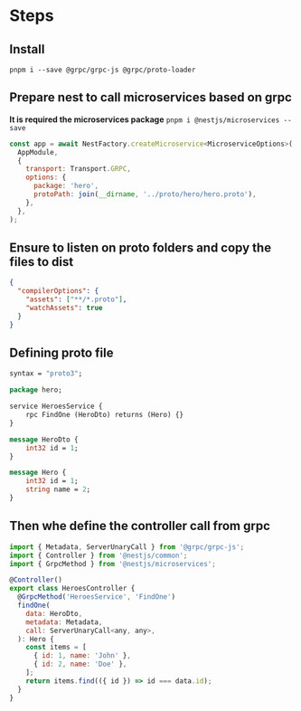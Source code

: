 # Steps

## Install

`pnpm i --save @grpc/grpc-js @grpc/proto-loader`

## Prepare nest to call microservices based on grpc

**It is required the microservices package**
`pnpm i @nestjs/microservices --save`

``` javascript
const app = await NestFactory.createMicroservice<MicroserviceOptions>(
  AppModule,
  {
    transport: Transport.GRPC,
    options: {
      package: 'hero',
      protoPath: join(__dirname, '../proto/hero/hero.proto'),
    },
  },
);
```

## Ensure to listen on proto folders and copy the files to dist

``` json
{
  "compilerOptions": {
    "assets": ["**/*.proto"],
    "watchAssets": true
  }
}

```

## Defining proto file

``` protobuf
syntax = "proto3";

package hero;

service HeroesService {
    rpc FindOne (HeroDto) returns (Hero) {}
}

message HeroDto {
    int32 id = 1;
}

message Hero {
    int32 id = 1;
    string name = 2;
}
```

## Then whe define the controller call from grpc

``` javascript
import { Metadata, ServerUnaryCall } from '@grpc/grpc-js';
import { Controller } from '@nestjs/common';
import { GrpcMethod } from '@nestjs/microservices';

@Controller()
export class HeroesController {
  @GrpcMethod('HeroesService', 'FindOne')
  findOne(
    data: HeroDto,
    metadata: Metadata,
    call: ServerUnaryCall<any, any>,
  ): Hero {
    const items = [
      { id: 1, name: 'John' },
      { id: 2, name: 'Doe' },
    ];
    return items.find(({ id }) => id === data.id);
  }
}
```